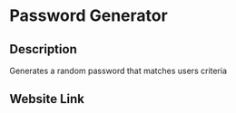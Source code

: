 # Password Generator

## Description
Generates a random password that matches users criteria

## Website Link

